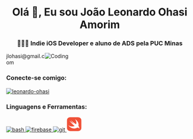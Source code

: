 <h1 align="center">Olá 👋, Eu sou João Leonardo Ohasi Amorim</h1>
<h3 align="center">🏄🏽‍♂️ Indie iOS Developer e aluno de ADS pela PUC Minas</h3>
<img align="right" alt="Coding" width="400" src="https://www.apple.com/newsroom/images/product/app-store/Apple_App_Store_10th_anniversary_07102018_big.gif.large_2x.gif>

- 🌱 Atualmente estou aprendendo **ViewCode, UIKit, SwiftUI**

- 💬 Me pergunte sobre **Swift, iOS**

- 📫 Como falar comigo **jlohasi@gmail.com**

<h3 align="left">Conecte-se comigo:</h3>
<p align="left">
<a href="https://linkedin.com/in/leonardo-ohasi" target="blank"><img align="center" src="https://raw.githubusercontent.com/rahuldkjain/github-profile-readme-generator/master/src/images/icons/Social/linked-in-alt.svg" alt="leonardo-ohasi" height="30" width="40" /></a>
</p>

<h3 align="left">Linguagens e Ferramentas:</h3>
<p align="left"> <a href="https://www.gnu.org/software/bash/" target="_blank" rel="noreferrer"> <img src="https://www.vectorlogo.zone/logos/gnu_bash/gnu_bash-icon.svg" alt="bash" width="40" height="40"/> </a> <a href="https://firebase.google.com/" target="_blank" rel="noreferrer"> <img src="https://www.vectorlogo.zone/logos/firebase/firebase-icon.svg" alt="firebase" width="40" height="40"/> </a> <a href="https://git-scm.com/" target="_blank" rel="noreferrer"> <img src="https://www.vectorlogo.zone/logos/git-scm/git-scm-icon.svg" alt="git" width="40" height="40"/> </a> <a href="https://developer.apple.com/swift/" target="_blank" rel="noreferrer"> <img src="https://raw.githubusercontent.com/devicons/devicon/master/icons/swift/swift-original.svg" alt="swift" width="40" height="40"/> </a> </p>



